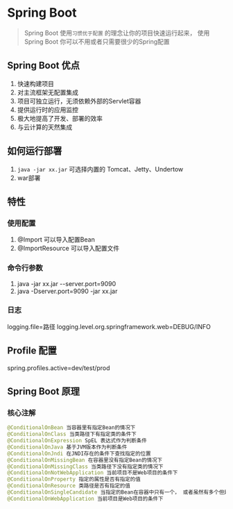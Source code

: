 # Spring Boot
> Spring Boot 使用`习惯优于配置` 的理念让你的项目快速运行起来，
> 使用Spring Boot 你可以不用或者只需要很少的Spring配置

## Spring Boot 优点
1. 快速构建项目
2. 对主流框架无配置集成
3. 项目可独立运行，无须依赖外部的Servlet容器
4. 提供运行时的应用监控
5. 极大地提高了开发、部署的效率
6. 与云计算的天然集成

## 如何运行部署
1. `java -jar xx.jar` 可选择内置的 Tomcat、Jetty、Undertow
2. war部署

## 特性
### 使用配置
1. @Import 可以导入配置Bean
2. @ImportResource 可以导入配置文件

### 命令行参数
1. java -jar xx.jar --server.port=9090
2. java -Dserver.port=9090 -jar xx.jar

### 日志
logging.file=路径
logging.level.org.springframework.web=DEBUG/INFO

## Profile 配置
spring.profiles.active=dev/test/prod

## Spring Boot 原理
### 核心注解
``` java
@ConditionalOnBean 当容器里有指定Bean的情况下
@ConditionalOnClass 当类路径下有指定类的条件下
@ConditionalOnExpression SpEL 表达式作为判断条件
@ConditionalOnJava 基于JVM版本作为判断条件
@ConditionalOnJndi 在JNDI存在的条件下查找指定的位置
@ConditionalOnMissingBean 在容器里没有指定Bean的情况下
@ConditionalOnMissingClass 当类路径下没有指定类的情况下
@ConditionalOnNotWebApplication 当前项目不是Web项目的条件下
@ConditionalOnProperty 指定的属性是否有指定的值
@ConditionalOnResource 类路径是否有指定的值
@ConditionalOnSingleCandidate 当指定的Bean在容器中只有一个， 或者虽然有多个但是指定首选的Bean
@ConditionalOnWebApplication 当前项目是Web项目的条件下
```









